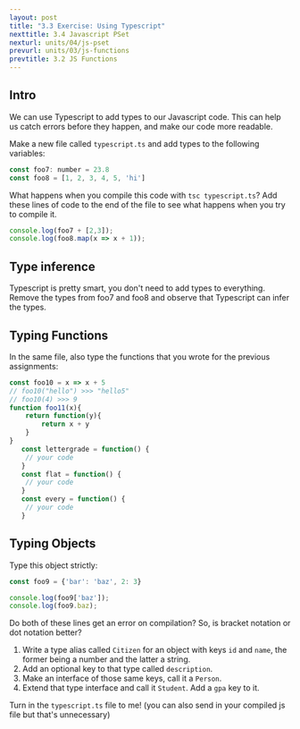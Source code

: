 ```yaml
---
layout: post
title: "3.3 Exercise: Using Typescript"
nexttitle: 3.4 Javascript PSet
nexturl: units/04/js-pset
prevurl: units/03/js-functions
prevtitle: 3.2 JS Functions
--- 
```


## Intro

We can use Typescript to add types to our Javascript code. This can help us catch errors before they happen, and make our code more readable.

Make a new file called `typescript.ts` and add types to the following variables:

```js
const foo7: number = 23.8
const foo8 = [1, 2, 3, 4, 5, 'hi']
```

What happens when you compile this code with `tsc typescript.ts`? Add these lines of code to the end of the file to see what happens when you try to compile it.

```js
console.log(foo7 + [2,3]);
console.log(foo8.map(x => x + 1));
```

## Type inference

Typescript is pretty smart, you don't need to add types to everything. Remove the types from foo7 and foo8 and observe that Typescript can infer the types.

## Typing Functions 

In the same file, also type the functions that you wrote for the previous assignments:

```js
const foo10 = x => x + 5
// foo10("hello") >>> "hello5"
// foo10(4) >>> 9
function foo11(x){
    return function(y){
        return x + y
    }
}
   const lettergrade = function() {
    // your code 
   }
   const flat = function() {
    // your code 
   }
   const every = function() {
    // your code
   }
```

## Typing Objects

Type this object strictly:

```js
const foo9 = {'bar': 'baz', 2: 3}
```

```js
console.log(foo9['baz']);
console.log(foo9.baz); 
```

Do both of these lines get an error on compilation? So, is bracket notation or dot notation better?

1. Write a type alias called `Citizen` for an object with keys `id` and `name`, the former being a number and the latter a string.
2. Add an optional key to that type called `description`.
3. Make an interface of those same keys, call it a `Person`.
4. Extend that type interface and call it `Student`. Add a `gpa` key to it.

Turn in the `typescript.ts` file to me! (you can also send in your compiled js file but that's unnecessary)